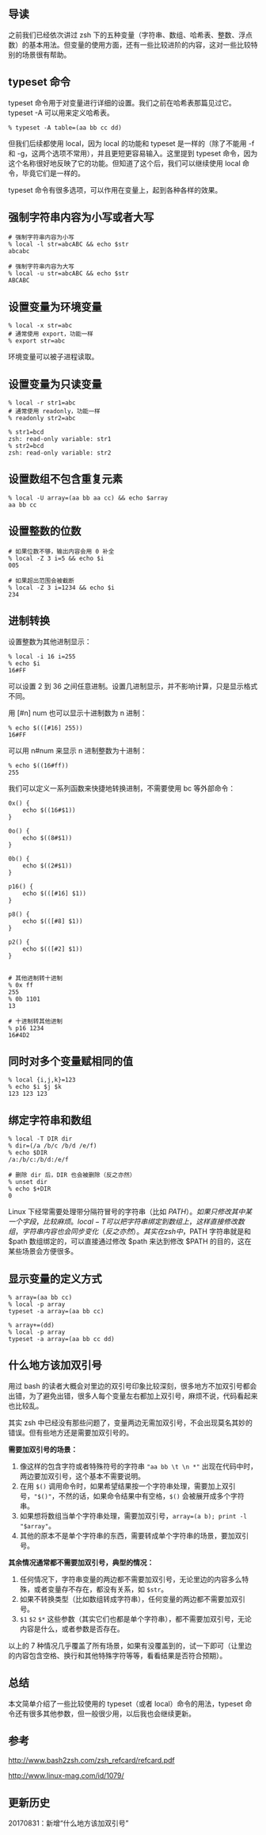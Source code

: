 ## 导读

之前我们已经依次讲过 zsh 下的五种变量（字符串、数组、哈希表、整数、浮点数）的基本用法。但变量的使用方面，还有一些比较进阶的内容，这对一些比较特别的场景很有帮助。

## typeset 命令

typeset 命令用于对变量进行详细的设置。我们之前在哈希表那篇见过它。typeset -A 可以用来定义哈希表。

```
% typeset -A table=(aa bb cc dd)
```

但我们后续都使用 local，因为 local 的功能和 typeset 是一样的（除了不能用 -f 和 -g，这两个选项不常用），并且更短更容易输入。这里提到 typeset 命令，因为这个名称很好地反映了它的功能。但知道了这个后，我们可以继续使用 local 命令，毕竟它们是一样的。

typeset 命令有很多选项，可以作用在变量上，起到各种各样的效果。

## 强制字符串内容为小写或者大写

```
# 强制字符串内容为小写
% local -l str=abcABC && echo $str
abcabc

# 强制字符串内容为大写
% local -u str=abcABC && echo $str
ABCABC
```

## 设置变量为环境变量

```
% local -x str=abc
# 通常使用 export，功能一样
% export str=abc
```

环境变量可以被子进程读取。

## 设置变量为只读变量

```
% local -r str1=abc
# 通常使用 readonly，功能一样
% readonly str2=abc

% str1=bcd
zsh: read-only variable: str1
% str2=bcd
zsh: read-only variable: str2
```

## 设置数组不包含重复元素

```
% local -U array=(aa bb aa cc) && echo $array
aa bb cc
```

## 设置整数的位数

```
# 如果位数不够，输出内容会用 0 补全
% local -Z 3 i=5 && echo $i
005

# 如果超出范围会被截断
% local -Z 3 i=1234 && echo $i
234
```

## 进制转换

设置整数为其他进制显示：

```
% local -i 16 i=255
% echo $i
16#FF
```

可以设置 2 到 36 之间任意进制。设置几进制显示，并不影响计算，只是显示格式不同。

用 [#n] num 也可以显示十进制数为 n 进制：

```
% echo $(([#16] 255))
16#FF
```

可以用 n#num 来显示 n 进制整数为十进制：

```
% echo $((16#ff))
255
```

我们可以定义一系列函数来快捷地转换进制，不需要使用 bc 等外部命令：

```
0x() {
    echo $((16#$1))
}

0o() {
    echo $((8#$1))
}

0b() {
    echo $((2#$1))
}

p16() {
    echo $(([#16] $1))
}

p8() {
    echo $(([#8] $1))
}

p2() {
    echo $(([#2] $1))
}


# 其他进制转十进制
% 0x ff
255
% 0b 1101
13

# 十进制转其他进制
% p16 1234
16#4D2
```

## 同时对多个变量赋相同的值

```
% local {i,j,k}=123
% echo $i $j $k
123 123 123
```

## 绑定字符串和数组

```
% local -T DIR dir
% dir=(/a /b/c /b/d /e/f)
% echo $DIR
/a:/b/c:/b/d:/e/f

# 删除 dir 后，DIR 也会被删除（反之亦然）
% unset dir
% echo $+DIR
0
```

Linux 下经常需要处理带分隔符冒号的字符串（比如 $PATH）。如果只修改其中某一个字段，比较麻烦。local -T 可以把字符串绑定到数组上，这样直接修改数组，字符串内容也会同步变化（反之亦然）。其实在 zsh 中，$PATH 字符串就是和 $path 数组绑定的，可以直接通过修改 $path 来达到修改 $PATH 的目的，这在某些场景会方便很多。

## 显示变量的定义方式

```
% array=(aa bb cc)
% local -p array
typeset -a array=(aa bb cc)

% array+=(dd)
% local -p array
typeset -a array=(aa bb cc dd)
```

## 什么地方该加双引号

用过 bash 的读者大概会对里边的双引号印象比较深刻，很多地方不加双引号都会出错，为了避免出错，很多人每个变量左右都加上双引号，麻烦不说，代码看起来也比较乱。

其实 zsh 中已经没有那些问题了，变量两边无需加双引号，不会出现莫名其妙的错误。但有些地方还是需要加双引号的。

**需要加双引号的场景：**

1. 像这样的包含字符或者特殊符号的字符串 `"aa bb \t \n *"` 出现在代码中时，两边要加双引号，这个基本不需要说明。
2. 在用 `$()` 调用命令时，如果希望结果按一个字符串处理，需要加上双引号，`"$()"`，不然的话，如果命令结果中有空格，`$()` 会被展开成多个字符串。
3. 如果想将数组当单个字符串处理，需要加双引号，`array=(a b); print -l "$array"`。
4. 其他的原本不是单个字符串的东西，需要转成单个字符串的场景，要加双引号。

**其余情况通常都不需要加双引号，典型的情况：**

1. 任何情况下，字符串变量的两边都不需要加双引号，无论里边的内容多么特殊，或者变量存不存在，都没有关系，如 `$str`。
2. 如果不转换类型（比如数组转成字符串），任何变量的两边都不需要加双引号。
3. `$1` `$2` `$*` 这些参数（其实它们也都是单个字符串），都不需要加双引号，无论内容是什么，或者参数是否存在。

以上的 7 种情况几乎覆盖了所有场景，如果有没覆盖到的，试一下即可（让里边的内容包含空格、换行和其他特殊字符等等，看看结果是否符合预期）。

## 总结

本文简单介绍了一些比较使用的 typeset（或者 local）命令的用法，typeset 命令还有很多其他参数，但一般很少用，以后我也会继续更新。

## 参考

http://www.bash2zsh.com/zsh_refcard/refcard.pdf 

http://www.linux-mag.com/id/1079/


## 更新历史

20170831：新增“什么地方该加双引号”
